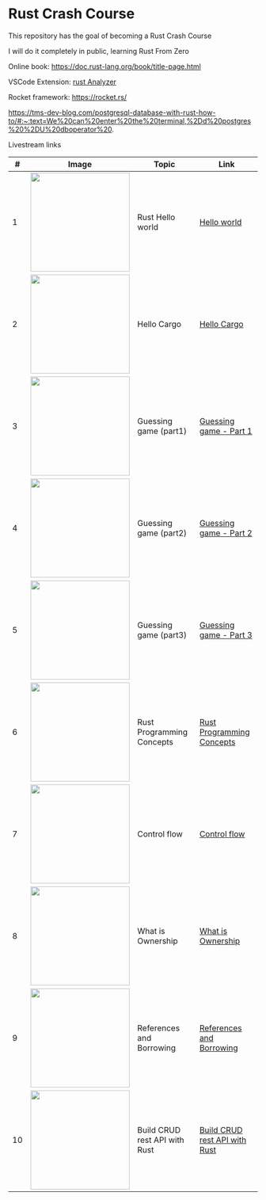 # Rust Crash Course

This repository has the goal of becoming a Rust Crash Course

I will do it completely in public, learning Rust From Zero

Online book: https://doc.rust-lang.org/book/title-page.html


VSCode Extension: [rust Analyzer](https://marketplace.visualstudio.com/items?itemName=rust-lang.rust-analyzer)

Rocket framework: https://rocket.rs/

https://tms-dev-blog.com/postgresql-database-with-rust-how-to/#:~:text=We%20can%20enter%20the%20terminal,%2Dd%20postgres%20%2DU%20dboperator%20.

Livestream links

|#| Image | Topic | Link |
|---| ------------------- | ---------------- | ------- | 
|1| <a href="https://youtu.be/w5LvdWq2R6I"><img src="https://user-images.githubusercontent.com/18360871/206402489-e3d1f802-fdf9-4931-a71d-3ee2ea716236.png" width="200"></a>| Rust Hello world | [Hello world](https://youtu.be/w5LvdWq2R6I) |
|2| <a href="https://youtu.be/XAgxUoRbW0s"><img src="https://user-images.githubusercontent.com/18360871/206860698-810a2e50-e80b-4dbf-9eb5-a9a62533badd.png" width="200"></a>| Hello Cargo | [Hello Cargo](https://youtu.be/XAgxUoRbW0s) |
|3| <a href="https://youtube.com/live/E424zcYgH_s"><img src="https://user-images.githubusercontent.com/18360871/208247569-966349ed-6000-465e-81b3-c3678c972095.png" width="200"></a>| Guessing game (part1) | [Guessing game - Part 1](https://youtube.com/live/E424zcYgH_s) |
|4| <a href="https://youtube.com/live/UuSMF4rlOOE"><img src="https://user-images.githubusercontent.com/18360871/210136689-73fe0808-2c44-4f7f-b2ee-5d6f218e0380.png" width="200"></a>| Guessing game (part2) | [Guessing game - Part 2](https://youtube.com/live/UuSMF4rlOOE) |
|5| <a href="https://youtube.com/live/-tVStdPo1JU"><img src="https://user-images.githubusercontent.com/18360871/210136721-b61ad835-5ca4-4d63-a1e8-41e935eb5337.png" width="200"></a>| Guessing game (part3) | [Guessing game - Part 3](https://youtube.com/live/-tVStdPo1JU) |
|6| <a href="https://youtube.com/live/0j0pisW3M6E"><img src="https://user-images.githubusercontent.com/18360871/210714961-7957b900-e98c-4662-b3f7-fb16a9207032.png" width="200"></a>| Rust Programming Concepts | [Rust Programming Concepts](https://youtube.com/live/0j0pisW3M6E) |
|7| <a href="https://youtube.com/live/BF1WfJRXqK8"><img src="https://user-images.githubusercontent.com/18360871/212301049-f7335714-acce-4ec2-bd8e-0cccb6969c37.png" width="200"></a>| Control flow | [Control flow](https://youtube.com/live/BF1WfJRXqK8) |
|8| <a href="https://youtu.be/XJr3TJZIQEk"><img src="https://user-images.githubusercontent.com/18360871/213126678-ecbc04d5-c365-438a-9301-5cd1ad841b48.png" width="200"></a>| What is Ownership | [What is Ownership](https://youtu.be/XJr3TJZIQEk) |
|9| <a href="https://youtube.com/live/UY73XNBfjNY"><img src="https://user-images.githubusercontent.com/18360871/214399578-37609285-6bd9-4711-9ef1-3e6894f5b7e2.png" width="200"></a>| References and Borrowing | [References and Borrowing](https://youtube.com/live/UY73XNBfjNY) |
|10| <a href="https://youtube.com/live/IRBgeMWXF9g?feature=share"><img src="https://user-images.githubusercontent.com/18360871/216773636-95918195-4bda-42c2-bda9-10d5d5aba216.png" width="200"></a>| Build CRUD rest API with Rust | [Build CRUD rest API with Rust](https://youtube.com/live/IRBgeMWXF9g?feature=share) |







